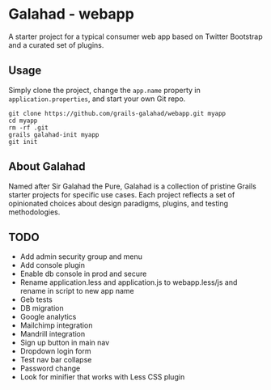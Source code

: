 Galahad - webapp
================

A starter project for a typical consumer web app based on Twitter Bootstrap and a curated set of plugins.


Usage
-----

Simply clone the project, change the `app.name` property in `application.properties`, and start your own Git repo.

    git clone https://github.com/grails-galahad/webapp.git myapp
    cd myapp
    rm -rf .git
    grails galahad-init myapp
    git init


About Galahad
-------------

Named after Sir Galahad the Pure, Galahad is a collection of pristine Grails starter projects for specific use cases. Each project reflects a set of opinionated choices about design paradigms, plugins, and testing methodologies.


TODO
----
* Add admin security group and menu
* Add console plugin
* Enable db console in prod and secure
* Rename application.less and application.js to webapp.less/js and rename in script to new app name
* Geb tests
* DB migration
* Google analytics
* Mailchimp integration
* Mandrill integration
* Sign up button in main nav
* Dropdown login form
* Test nav bar collapse
* Password change
* Look for minifier that works with Less CSS plugin
